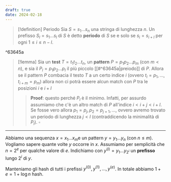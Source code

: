 ```yaml
---
draft: true
date: 2024-02-18
---
```


> [!definition] Periodo
> Sia $S = s_1 \dots s_n$ una stringa di lunghezza $n$.
> Un prefisso $S_l = s_1 \dots s_l$ di $S$ è detto **periodo** di $S$ se e solo se $s_i = s_{i+l}$ per ogni $1 \leq i \leq n-l$.

^63645a


> [!lemma]
> Sia un **test** $T = t_1t_2 \dots t_n$, un **pattern** $P = p_1 p_2 \dots p_m$ (con $m < n$), e sia il $P_l = p_1p_2\dots p_l$ il più piccolo [[#^63645a|preiodo]] di $P$.
> Allora se il pattern $P$ combacia il testo $T$ a un certo indice $i$ (ovvero $t_i = p_1, ..., t_{i+m} = p_m$) allora non ci potrà essere alcun match con $P$ tra le posizioni $i$ e $i + l$
> 
> > **Proof**: questo perché $P_l$ è il minimo.
> > Infatti, per assurdo assumiamo che c'è un altro match di $P$ all'indice $i < i+j < i + l$.
> > Se fosse vero allora $p_1 = p_j, p_2 = p_{j+1}, ...$, ovvero avremo trovato un periodo di lunghezza $j < l$ (contraddicendo la minimalità di $P_l$). $\square$

------
Abbiamo una sequenza $x =x_1 ... x_m$e un pattern $y = y_1 ... y_n$ (con $n \leq m$). 
Vogliamo sapere quante volte $y$ occorre in $x$.
Assumiamo per semplicità che $n = 2^e$ per qualche valore di $e$.
Indichiamo con $y^{(i)} = y_1 ... y_{2^i}$ un **prefisso** lungo $2^i$ di $y$.

Manteniamo gli hash di tutti i prefissi $y^{(0)}, y^{(1)}, ..., y^{(e)}$.
In totale abbiamo $1+e = 1 + \log{n}$ hash.

